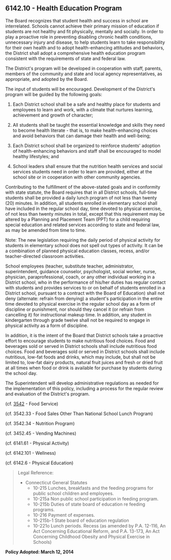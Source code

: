 ## 6142.10 - Health Education Program

The Board recognizes that student health and success in school are interrelated. Schools cannot achieve their primary mission of education if students are not healthy and fit physically, mentally and socially. In order to play a proactive role in preventing disabling chronic health conditions, unnecessary injury and disease, to help students learn to take responsibility for their own health and to adopt health-enhancing attitudes and behaviors, the District shall adopt a comprehensive health education program consistent with the requirements of state and federal law.

The District's program will be developed in cooperation with staff, parents, members of the community and state and local agency representatives, as appropriate, and adopted by the Board.

The input of students will be encouraged. Development of the District's program will be guided by the following goals:

1. Each District school shall be a safe and healthy place for students and employees to learn and work, with a climate that nurtures learning, achievement and growth of character;

2. All students shall be taught the essential knowledge and skills they need to become health literate - that is, to make health-enhancing choices and avoid behaviors that can damage their health and well-being;

3. Each District school shall be organized to reinforce students' adoption of health-enhancing behaviors and staff shall be encouraged to model healthy lifestyles; and

4. School leaders shall ensure that the nutrition health services and social services students need in order to learn are provided, either at the school site or in cooperation with other community agencies.


Contributing to the fulfillment of the above-stated goals and in conformity with state statute, the Board requires that in all District schools, full-time students shall be provided a daily lunch program of not less than twenty \(20\) minutes. In addition, all students enrolled in elementary school shall have included in the regular school day, time devoted to physical exercise, of not less than twenty minutes in total, except that this requirement may be altered by a Planning and Placement Team \(PPT\) for a child requiring special education and related services according to state and federal law, as may be amended from time to time.

Note:  The new legislation requiring the daily period of physical activity for students in elementary school does not spell out types of activity. It can be a combination of planned physical education classes, recess, and/or teacher-directed classroom activities.

School employees \(teacher, substitute teacher, administrator, superintendent, guidance counselor, psychologist, social worker, nurse, physician, paraprofessional, coach, or any other individual working in a District school, who in the performance of his/her duties has regular contact with students and provides services to or on behalf of students enrolled in a District school, pursuant to a contract with the Board of Education\) shall not deny \(alternate: refrain from denying\) a student's participation in the entire time devoted to physical exercise in the regular school day as a form of discipline or punishment, nor should they cancel it \(or refrain from cancelling it\) for instructional makeup time. In addition, any student in kindergarten through grade twelve shall not be required to engage in physical activity as a form of discipline.

In addition, it is the intent of the Board that District schools take a proactive effort to encourage students to make nutritious food choices.  Food and beverages sold or served in District schools shall include nutritious food choices.  Food and beverages sold or served in District schools shall include nutritious, low-fat foods and drinks, which may include, but shall not be limited to, low-fat dairy products, natural fruit juices and fresh or dried fruit at all times when food or drink is available for purchase by students during the school day.

The Superintendent will develop administrative regulations as needed for the implementation of this policy, including a process for the regular review and evaluation of the District's program.

\(cf. [3542](/policies/3000/3542.md) - Food Service\)

\(cf. 3542.33 - Food Sales Other Than National School Lunch Program\)

\(cf. 3542.34 - Nutrition Program\)

\(cf. 3452.45 - Vending Machines\)

\(cf. 6141.61 - Physical Activity\)

\(cf. 6142.101 - Wellness\)

\(cf. 6142.6 - Physical Education\)

> Legal Reference:
> 
> * Connecticut General Statutes
>   * 10-215 Lunches, breakfasts and the feeding programs for public school children and employees.
>   * 10-215a Non public school participation in feeding program.
>   * 10-215b Duties of state board of education re feeding programs.
>   * 10-216 Payment of expenses.
>   * 10-215b-1 State board of education regulation
>   * 10-221o Lunch periods. Recess \(as amended by P.A. 12-116, An Act Concerning Educational Reform, and P.A. 13-173, An Act Concerning Childhood Obesity and Physical Exercise in Schools\)

**Policy Adopted: March 12, 2014**

